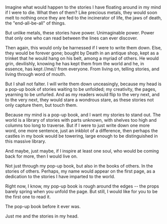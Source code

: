 Imagine what would happen to the stories I have floating around in my mind if I were to die. What then of them? Like precious metals, they would soon melt to nothing once they are fed to the incinerator of life, the jaws of death, the "end-all-be-all" of things.

But unlike metals, these stories have power. Unimaginable power. Power that only one who can read between the lines can ever discover.

Then again, this would only be harnessed if I were to write them down. Else, they would be forever gone; bought by Death in an antique shop, kept as a trinket that he would hang on his belt, among a myriad of others. He would grin, devilishly, knowing he has kept them from the world and he, in essence, has kept //me// from everyone. From living on, telling stories, and living through word of mouth. 

But I shall not falter. I will write them down unceasingly, because my head is a pop-up book of stories waiting to be unfolded; my creativity, the pages, yearning to be unfurled. And as my readers would flip to the very next, and to the very next, they would stare a wondrous stare, as these stories not only capture them, but touch them. 

Because my mind is a pop-up book, and I want my stories to stand out. The world is a library of stories with parts unknown, with shelves too high and columns too long to traverse. But if I were to just write down one more word, one more sentence, just an inkblot of a difference, then perhaps the castles in my book would be towering, large enough to be distinguished in this massive library. 

And maybe, just maybe, if I inspire at least one soul, who would be coming back for more, then I would live on.

Not just through my pop-up book, but also in the books of others. In the stories of others. Perhaps, my name would appear on the first page, as a dedication to the stories I have imparted to the world.



Right now, I know, my pop-up book is rough around the edges -- the props barely spring when you unfold the page.  But still, I would like for you to be the first one to read it.



The pop-up book before it ever was.



Just me and the stories in my head.

